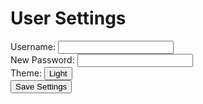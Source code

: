 <html>
<head>
    <meta charset="UTF-8">
    <meta name="viewport" content="width=device-width, initial-scale=1.0">
    <title>User Settings</title>
    <link rel="stylesheet" href="frontcasts-styling.scss">
</head>
<body>
    <div class="container">
        <h1>User Settings</h1>
        <div class="settings-form">
            <label for="username">Username:</label>
            <input type="text" id="username" name="username">
            <br>
            <label for="password">New Password:</label>
            <input type="password" id="password" name="password">
            <br>
            <span>Theme:</span>
            <button id="toggle-theme">Light</button>
            <br>
            <button id="save-settings">Save Settings</button>
            <div id="notification"></div>
        </div>
    </div>
    <script>
        document.addEventListener('DOMContentLoaded', function() {
            // Function to set the theme based on saved preference
            function setTheme(theme) {
                const themeButton = document.getElementById('toggle-theme');
                const body = document.body;
                if (theme === 'dark') {
                    themeButton.textContent = 'Dark';
                    body.classList.add('dark-theme');
                } else {
                    themeButton.textContent = 'Light';
                    body.classList.remove('dark-theme');
                }
            }
            // Check if theme preference is saved in local storage
            const savedTheme = localStorage.getItem('theme');
            if (savedTheme) {
                setTheme(savedTheme);
            }
            // Toggle theme functionality
            document.getElementById('toggle-theme').addEventListener('click', function() {
                const currentTheme = document.getElementById('toggle-theme').textContent;
                const newTheme = currentTheme === 'Light' ? 'dark' : 'light';
                setTheme(newTheme);
                // Save theme setting to local storage
                localStorage.setItem('theme', newTheme);
            });
            // Save settings functionality
            document.getElementById('save-settings').addEventListener('click', function() {
                const username = document.getElementById('username').value;
                const password = document.getElementById('password').value;
                const theme = document.getElementById('toggle-theme').textContent; // Get the theme text directly from the button
                // Send settings data to backend
                saveSettings({ username: username, password: password, theme: theme });
            });
            function saveSettings(data) {
                fetch('http://127.0.0.1:8008/api/users/save_settings', {
                    method: 'POST',
                    headers: {
                        'Content-Type': 'application/json'
                    },
                    body: JSON.stringify(data)
                })
                .then(response => {
                    if (response.ok) {
                        document.getElementById('notification').textContent = 'Settings saved successfully!';
                    } else {
                        document.getElementById('notification').textContent = 'Failed to save settings.';
                    }
                })
                .catch(error => {
                    console.error('Error saving settings:', error);
                    document.getElementById('notification').textContent = 'Failed to save settings.';
                });
            }
        });
    </script>
</body>
</html>
